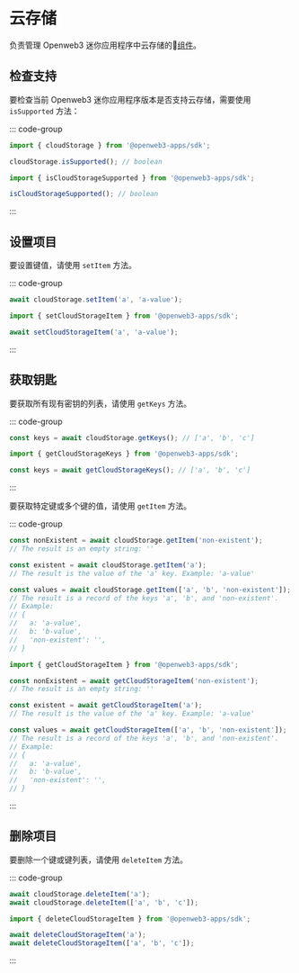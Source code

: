 # 云存储

负责管理 Openweb3 迷你应用程序中云存储的💠[组件](../scopes.md)。

## 检查支持

要检查当前 Openweb3 迷你应用程序版本是否支持云存储，需要使用
`isSupported` 方法：

::: code-group

```ts [Variable]
import { cloudStorage } from '@openweb3-apps/sdk';

cloudStorage.isSupported(); // boolean
```

```ts [Functions]
import { isCloudStorageSupported } from '@openweb3-apps/sdk';

isCloudStorageSupported(); // boolean
```

:::

## 设置项目

要设置键值，请使用 `setItem` 方法。

::: code-group

```ts [Variable]
await cloudStorage.setItem('a', 'a-value');
```

```ts [Functions]
import { setCloudStorageItem } from '@openweb3-apps/sdk';

await setCloudStorageItem('a', 'a-value');
```

:::

## 获取钥匙

要获取所有现有密钥的列表，请使用 `getKeys` 方法。

::: code-group

```ts [Variable]
const keys = await cloudStorage.getKeys(); // ['a', 'b', 'c']
```

```ts [Functions]
import { getCloudStorageKeys } from '@openweb3-apps/sdk';

const keys = await getCloudStorageKeys(); // ['a', 'b', 'c']
```

:::

要获取特定键或多个键的值，请使用 `getItem` 方法。

::: code-group

```ts [Variable]
const nonExistent = await cloudStorage.getItem('non-existent');
// The result is an empty string: ''

const existent = await cloudStorage.getItem('a');
// The result is the value of the 'a' key. Example: 'a-value'

const values = await cloudStorage.getItem(['a', 'b', 'non-existent']);
// The result is a record of the keys 'a', 'b', and 'non-existent'. 
// Example:
// { 
//   a: 'a-value', 
//   b: 'b-value', 
//   'non-existent': '', 
// }
```

```ts [Functions]
import { getCloudStorageItem } from '@openweb3-apps/sdk';

const nonExistent = await getCloudStorageItem('non-existent');
// The result is an empty string: ''

const existent = await getCloudStorageItem('a');
// The result is the value of the 'a' key. Example: 'a-value'

const values = await getCloudStorageItem(['a', 'b', 'non-existent']);
// The result is a record of the keys 'a', 'b', and 'non-existent'. 
// Example:
// { 
//   a: 'a-value', 
//   b: 'b-value', 
//   'non-existent': '', 
// }
```

:::

## 删除项目

要删除一个键或键列表，请使用 `deleteItem` 方法。

::: code-group

```ts [Variable]
await cloudStorage.deleteItem('a');
await cloudStorage.deleteItem(['a', 'b', 'c']);
```

```ts [Functions]
import { deleteCloudStorageItem } from '@openweb3-apps/sdk';

await deleteCloudStorageItem('a');
await deleteCloudStorageItem(['a', 'b', 'c']);
```

:::
